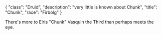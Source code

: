 {
    "class": "Druid",
    "description": "very little is known about Chunk",
    "title": "Chunk",
    "race": "Firbolg"
}

There's more to Elris "Chunk" Vasquin the Third than perhaps meets the eye.